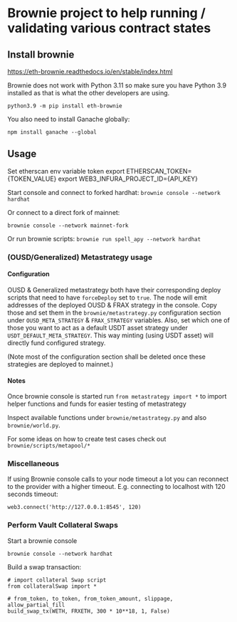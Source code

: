 # Brownie project to help running / validating various contract states

## Install brownie

https://eth-brownie.readthedocs.io/en/stable/index.html

Brownie does not work with Python 3.11 so make sure you have Python 3.9 installed as that is what the other developers are using.

```
python3.9 -m pip install eth-brownie
```

You also need to install Ganache globally:

```
npm install ganache --global
```

## Usage

Set etherscan env variable token
export ETHERSCAN_TOKEN={TOKEN_VALUE}
export WEB3_INFURA_PROJECT_ID={API_KEY}

Start console and connect to forked hardhat:
`brownie console --network hardhat`

Or connect to a direct fork of mainnet:

`brownie console --network mainnet-fork`

Or run brownie scripts:
`brownie run spell_apy --network hardhat`

### (OUSD/Generalized) Metastrategy usage

#### Configuration

OUSD & Generalized metastrategy both have their corresponding deploy scripts that need to
have `forceDeploy` set to `true`. The node will emit addresses of the deployed OUSD & FRAX strategy
in the console. Copy those and set them in the `brownie/metastrategy.py` configuration section under
`OUSD_META_STRATEGY` & `FRAX_STRATEGY` variables. Also, set which one of those you want to act as a
default USDT asset strategy under `USDT_DEFAULT_META_STRATEGY`. This way minting (using USDT asset) will
directly fund configured strategy.

(Note most of the configuration section shall be deleted once these strategies are deployed to mainnet.)

#### Notes

Once brownie console is started run `from metastrategy import *` to import helper functions
and funds for easier testing of metastrategy

Inspect available functions under `brownie/metastrategy.py` and also `brownie/world.py`.

For some ideas on how to create test cases check out `brownie/scripts/metapool/*`

### Miscellaneous

If using Brownie console calls to your node timeout a lot you can reconnect to the provider with a higher timeout. E.g. connecting to localhost with 120 seconds timeout:

```
web3.connect('http://127.0.0.1:8545', 120)
```

### Perform Vault Collateral Swaps

Start a brownie console

```
brownie console --network hardhat
```

Build a swap transaction:

```
# import collateral Swap script
from collateralSwap import *

# from_token, to_token, from_token_amount, slippage, allow_partial_fill
build_swap_tx(WETH, FRXETH, 300 * 10**18, 1, False)

```
